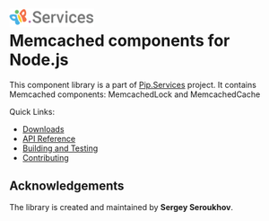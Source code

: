 # <img src="https://github.com/pip-services/pip-services/raw/master/design/Logo.png" alt="Pip.Services Logo" style="max-width:30%"> <br/> Memcached components for Node.js

This component library is a part of [Pip.Services](https://github.com/pip-services/pip-services) project.
It contains Memcached components: MemcachedLock and MemcachedCache

Quick Links:

* [Downloads](https://github.com/pip-services3-node/pip-services3-memcached-node/blob/master/docs/Downloads.md)
* [API Reference](https://pip-services3-node.github.io/pip-services3-memcached-node/globals.html)
* [Building and Testing](https://github.com/pip-services3-node/pip-services3-memcached-node/blob/master/docs/Development.md)
* [Contributing](https://github.com/pip-services3-node/pip-services3-memcached-node/blob/master/docs/Development.md#contrib)

## Acknowledgements

The library is created and maintained by **Sergey Seroukhov**.
